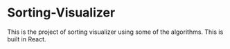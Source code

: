 # Sorting-Visualizer
This is the project of sorting visualizer using some of the algorithms. This is built in React.
